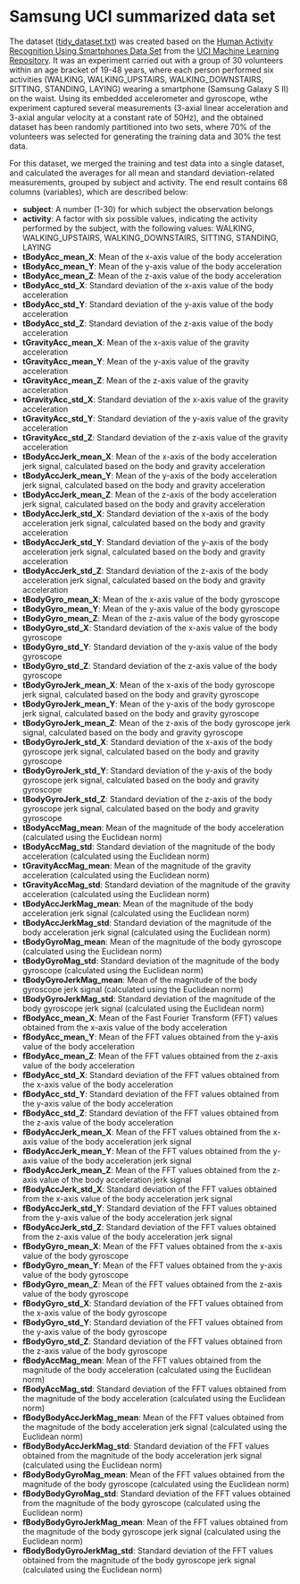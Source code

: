 Samsung UCI summarized data set
===============================

The dataset ([tidy_dataset.txt](./tidy_dataset.txt)) was created based on the [Human Activity Recognition Using Smartphones Data Set](http://archive.ics.uci.edu/ml/datasets/Human+Activity+Recognition+Using+Smartphones) from the [UCI Machine Learning Repository](http://archive.ics.uci.edu/ml/index.html). It was an experiment carried out with a group of 30 volunteers within an age bracket of 19-48 years, where each person performed six activities (WALKING, WALKING_UPSTAIRS, WALKING_DOWNSTAIRS, SITTING, STANDING, LAYING) wearing a smartphone (Samsung Galaxy S II) on the waist. Using its embedded accelerometer and gyroscope, wthe experiment captured several measurements (3-axial linear acceleration and 3-axial angular velocity at a constant rate of 50Hz), and the obtained dataset has been randomly partitioned into two sets, where 70% of the volunteers was selected for generating the training data and 30% the test data.

For this dataset, we merged the training and test data into a single dataset, and calculated the averages for all mean and standard deviation-related measurements, grouped by subject and activity. The end result contains 68 columns (variables), which are described below:

* **subject**: A number (1-30) for which subject the observation belongs
* **activity**: A factor with six possible values, indicating the activity performed by the subject, with the following values: WALKING, WALKING_UPSTAIRS, WALKING_DOWNSTAIRS, SITTING, STANDING, LAYING
* **tBodyAcc_mean_X**: Mean of the x-axis value of the body acceleration
* **tBodyAcc_mean_Y**: Mean of the y-axis value of the body acceleration
* **tBodyAcc_mean_Z**: Mean of the z-axis value of the body acceleration
* **tBodyAcc_std_X**: Standard deviation of the x-axis value of the body acceleration
* **tBodyAcc_std_Y**: Standard deviation of the y-axis value of the body acceleration
* **tBodyAcc_std_Z**: Standard deviation of the z-axis value of the body acceleration
* **tGravityAcc_mean_X**: Mean of the x-axis value of the gravity acceleration
* **tGravityAcc_mean_Y**: Mean of the y-axis value of the gravity acceleration
* **tGravityAcc_mean_Z**: Mean of the z-axis value of the gravity acceleration
* **tGravityAcc_std_X**: Standard deviation of the x-axis value of the gravity acceleration
* **tGravityAcc_std_Y**: Standard deviation of the y-axis value of the gravity acceleration
* **tGravityAcc_std_Z**: Standard deviation of the z-axis value of the gravity acceleration
* **tBodyAccJerk_mean_X**: Mean of the x-axis of the body acceleration jerk signal, calculated based on the body and gravity acceleration
* **tBodyAccJerk_mean_Y**: Mean of the y-axis of the body acceleration jerk signal, calculated based on the body and gravity acceleration
* **tBodyAccJerk_mean_Z**: Mean of the z-axis of the body acceleration jerk signal, calculated based on the body and gravity acceleration
* **tBodyAccJerk_std_X**: Standard deviation of the x-axis of the body acceleration jerk signal, calculated based on the body and gravity acceleration
* **tBodyAccJerk_std_Y**: Standard deviation of the y-axis of the body acceleration jerk signal, calculated based on the body and gravity acceleration
* **tBodyAccJerk_std_Z**: Standard deviation of the z-axis of the body acceleration jerk signal, calculated based on the body and gravity acceleration
* **tBodyGyro_mean_X**: Mean of the x-axis value of the body gyroscope
* **tBodyGyro_mean_Y**: Mean of the y-axis value of the body gyroscope
* **tBodyGyro_mean_Z**: Mean of the z-axis value of the body gyroscope
* **tBodyGyro_std_X**: Standard deviation of the x-axis value of the body gyroscope
* **tBodyGyro_std_Y**: Standard deviation of the y-axis value of the body gyroscope
* **tBodyGyro_std_Z**: Standard deviation of the z-axis value of the body gyroscope
* **tBodyGyroJerk_mean_X**: Mean of the x-axis of the body gyroscope jerk signal, calculated based on the body and gravity gyroscope
* **tBodyGyroJerk_mean_Y**: Mean of the y-axis of the body gyroscope jerk signal, calculated based on the body and gravity gyroscope
* **tBodyGyroJerk_mean_Z**: Mean of the z-axis of the body gyroscope jerk signal, calculated based on the body and gravity gyroscope
* **tBodyGyroJerk_std_X**: Standard deviation of the x-axis of the body gyroscope jerk signal, calculated based on the body and gravity gyroscope
* **tBodyGyroJerk_std_Y**: Standard deviation of the y-axis of the body gyroscope jerk signal, calculated based on the body and gravity gyroscope
* **tBodyGyroJerk_std_Z**: Standard deviation of the z-axis of the body gyroscope jerk signal, calculated based on the body and gravity gyroscope
* **tBodyAccMag_mean**: Mean of the magnitude of the body acceleration (calculated using the Euclidean norm)
* **tBodyAccMag_std**: Standard deviation of the magnitude of the body acceleration (calculated using the Euclidean norm)
* **tGravityAccMag_mean**: Mean of the magnitude of the gravity acceleration (calculated using the Euclidean norm)
* **tGravityAccMag_std**: Standard deviation of the magnitude of the gravity acceleration (calculated using the Euclidean norm)
* **tBodyAccJerkMag_mean**: Mean of the magnitude of the body acceleration jerk signal (calculated using the Euclidean norm)
* **tBodyAccJerkMag_std**: Standard deviation of the magnitude of the body acceleration jerk signal (calculated using the Euclidean norm)
* **tBodyGyroMag_mean**: Mean of the magnitude of the body gyroscope (calculated using the Euclidean norm)
* **tBodyGyroMag_std**: Standard deviation of the magnitude of the body gyroscope (calculated using the Euclidean norm)
* **tBodyGyroJerkMag_mean**: Mean of the magnitude of the body gyroscope jerk signal (calculated using the Euclidean norm)
* **tBodyGyroJerkMag_std**: Standard deviation of the magnitude of the body gyroscope jerk signal (calculated using the Euclidean norm)
* **fBodyAcc_mean_X**: Mean of the Fast Fourier Transform (FFT) values obtained from the x-axis value of the body acceleration
* **fBodyAcc_mean_Y**: Mean of the FFT values obtained from the y-axis value of the body acceleration
* **fBodyAcc_mean_Z**: Mean of the FFT values obtained from the z-axis value of the body acceleration
* **fBodyAcc_std_X**: Standard deviation of the FFT values obtained from the x-axis value of the body acceleration
* **fBodyAcc_std_Y**: Standard deviation of the FFT values obtained from the y-axis value of the body acceleration
* **fBodyAcc_std_Z**: Standard deviation of the FFT values obtained from the z-axis value of the body acceleration
* **fBodyAccJerk_mean_X**: Mean of the FFT values obtained from the x-axis value of the body acceleration jerk signal
* **fBodyAccJerk_mean_Y**: Mean of the FFT values obtained from the y-axis value of the body acceleration jerk signal
* **fBodyAccJerk_mean_Z**: Mean of the FFT values obtained from the z-axis value of the body acceleration jerk signal
* **fBodyAccJerk_std_X**: Standard deviation of the FFT values obtained from the x-axis value of the body acceleration jerk signal
* **fBodyAccJerk_std_Y**: Standard deviation of the FFT values obtained from the y-axis value of the body acceleration jerk signal
* **fBodyAccJerk_std_Z**: Standard deviation of the FFT values obtained from the z-axis value of the body acceleration jerk signal
* **fBodyGyro_mean_X**: Mean of the FFT values obtained from the x-axis value of the body gyroscope
* **fBodyGyro_mean_Y**: Mean of the FFT values obtained from the y-axis value of the body gyroscope
* **fBodyGyro_mean_Z**: Mean of the FFT values obtained from the z-axis value of the body gyroscope
* **fBodyGyro_std_X**: Standard deviation of the FFT values obtained from the x-axis value of the body gyroscope
* **fBodyGyro_std_Y**: Standard deviation of the FFT values obtained from the y-axis value of the body gyroscope
* **fBodyGyro_std_Z**: Standard deviation of the FFT values obtained from the z-axis value of the body gyroscope
* **fBodyAccMag_mean**: Mean of the FFT values obtained from the magnitude of the body acceleration (calculated using the Euclidean norm)
* **fBodyAccMag_std**: Standard deviation of the FFT values obtained from the magnitude of the body acceleration (calculated using the Euclidean norm)
* **fBodyBodyAccJerkMag_mean**: Mean of the FFT values obtained from the magnitude of the body acceleration jerk signal (calculated using the Euclidean norm)
* **fBodyBodyAccJerkMag_std**: Standard deviation of the FFT values obtained from the magnitude of the body acceleration jerk signal (calculated using the Euclidean norm)
* **fBodyBodyGyroMag_mean**: Mean of the FFT values obtained from the magnitude of the body gyroscope (calculated using the Euclidean norm)
* **fBodyBodyGyroMag_std**: Standard deviation of the FFT values obtained from the magnitude of the body gyroscope (calculated using the Euclidean norm)
* **fBodyBodyGyroJerkMag_mean**: Mean of the FFT values obtained from the magnitude of the body gyroscope jerk signal (calculated using the Euclidean norm)
* **fBodyBodyGyroJerkMag_std**: Standard deviation of the FFT values obtained from the magnitude of the body gyroscope jerk signal (calculated using the Euclidean norm)
